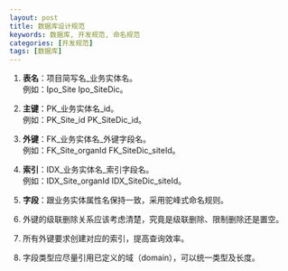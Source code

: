 ```yaml
---
layout: post
title: 数据库设计规范
keywords: 数据库, 开发规范, 命名规范
categories: [开发规范]
tags: [数据库]
---
```

1.	**表名**：项目简写名_业务实体名。  
	例如：Ipo_Site Ipo_SiteDic。
	
2.	**主键**：PK\_业务实体名\_id。  
	例如：PK_Site_id PK_SiteDic_id。
	
3.	**外键**：FK\_业务实体名\_外键字段名。  
	例如：FK_Site_organId FK_SiteDic_siteId。
	
4.	**索引**：IDX\_业务实体名\_索引字段名。  
	例如：IDX_Site_organId IDX_SiteDic_siteId。

5.	**字段**：跟业务实体属性名保持一致，采用驼峰式命名规则。
	
6.	外键的级联删除关系应该考虑清楚，究竟是级联删除、限制删除还是置空。

7.	所有外键要求创建对应的索引，提高查询效率。

8.	字段类型应尽量引用已定义的域（domain），可以统一类型及长度。